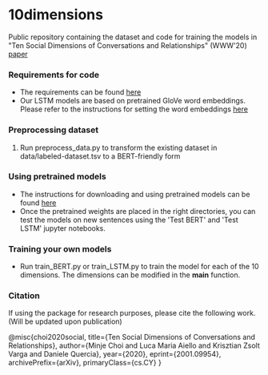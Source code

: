 # 10dimensions
Public repository containing the dataset and code for training the models in "Ten Social Dimensions of Conversations and Relationships" (WWW'20) [paper](https://arxiv.org/abs/2001.09954)

### Requirements for code
- The requirements can be found [here](requirements.txt)
- Our LSTM models are based on pretrained GloVe word embeddings. Please refer to the instructions for setting the word embeddings [here](weights/embeddings/README.md)

### Preprocessing dataset

1. Run preprocess_data.py to transform the existing dataset in data/labeled-dataset.tsv to a BERT-friendly form

### Using pretrained models
- The instructions for downloading and using pretrained models can be found [here](weights/README.md)
- Once the pretrained weights are placed in the right directories, you can test the models on new sentences using the 'Test BERT' and 'Test LSTM' jupyter notebooks.

### Training your own models
- Run train_BERT.py or train_LSTM.py to train the model for each of the 10 dimensions. The dimensions can be modified in the __main__ function.

### Citation
If using the package for research purposes, please cite the following work. (Will be updated upon publication)

@misc{choi2020social,
    title={Ten Social Dimensions of Conversations and Relationships},
    author={Minje Choi and Luca Maria Aiello and Krisztian Zsolt Varga and Daniele Quercia},
    year={2020},
    eprint={2001.09954},
    archivePrefix={arXiv},
    primaryClass={cs.CY}
}
